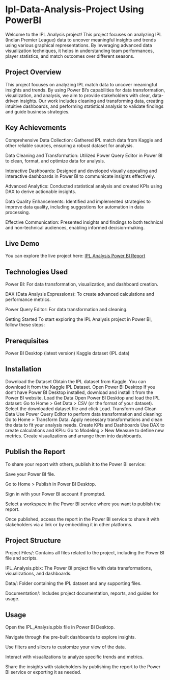 # Ipl-Data-Analysis-Project Using PowerBI 
Welcome to the IPL Analysis project! This project focuses on analyzing IPL (Indian Premier League) data to uncover meaningful insights and trends using various graphical representations. By leveraging advanced data visualization techniques, it helps in understanding team performances, player statistics, and match outcomes over different seasons.

## Project Overview
This project focuses on analyzing IPL match data to uncover meaningful insights and trends. By using Power BI’s capabilities for data transformation, visualization, and analysis, we aim to provide stakeholders with clear, data-driven insights. Our work includes cleaning and transforming data, creating intuitive dashboards, and performing statistical analysis to validate findings and guide business strategies.

## Key Achievements
Comprehensive Data Collection: Gathered IPL match data from Kaggle and other reliable sources, ensuring a robust dataset for analysis.

Data Cleaning and Transformation: Utilized Power Query Editor in Power BI to clean, format, and optimize data for analysis.

Interactive Dashboards: Designed and developed visually appealing and interactive dashboards in Power BI to communicate insights effectively.

Advanced Analytics: Conducted statistical analysis and created KPIs using DAX to derive actionable insights.

Data Quality Enhancements: Identified and implemented strategies to improve data quality, including suggestions for automation in data processing.

Effective Communication: Presented insights and findings to both technical and non-technical audiences, enabling informed decision-making.

## Live Demo
You can explore the live project here: [IPL Analysis Power BI Report](https://app.powerbi.com/view?r=eyJrIjoiOWE1MmZiMjYtYThhMi00OTM5LTg5ODktYmUxN2JmYWZiZjBmIiwidCI6ImJkNmQzYjM4LWE4MTktNGYyZS1iODhmLThiYzVkNGM0MDEyOSJ9)

## Technologies Used
Power BI: For data transformation, visualization, and dashboard creation.

DAX (Data Analysis Expressions): To create advanced calculations and performance metrics.

Power Query Editor: For data transformation and cleaning.

Getting Started
To start exploring the IPL Analysis project in Power BI, follow these steps:

## Prerequisites
Power BI Desktop (latest version)
Kaggle dataset (IPL data)

## Installation
Download the Dataset
Obtain the IPL dataset from Kaggle. You can download it from the Kaggle IPL Dataset.
Open Power BI Desktop
If you don’t have Power BI Desktop installed, download and install it from the Power BI website.
Load the Data
Open Power BI Desktop and load the IPL dataset:
Go to Home > Get Data > CSV (or the format of your dataset).
Select the downloaded dataset file and click Load.
Transform and Clean Data
Use Power Query Editor to perform data transformation and cleaning:
Go to Home > Transform Data.
Apply necessary transformations and clean the data to fit your analysis needs.
Create KPIs and Dashboards
Use DAX to create calculations and KPIs:
Go to Modeling > New Measure to define new metrics.
Create visualizations and arrange them into dashboards.

## Publish the Report
To share your report with others, publish it to the Power BI service:

Save your Power BI file.

Go to Home > Publish in Power BI Desktop.

Sign in with your Power BI account if prompted.

Select a workspace in the Power BI service where you want to publish the report.

Once published, access the report in the Power BI service to share it with stakeholders via a link or by embedding it in other platforms.

## Project Structure
Project Files/: Contains all files related to the project, including the Power BI file and scripts.

IPL_Analysis.pbix: The Power BI project file with data transformations, visualizations, and dashboards.

Data/: Folder containing the IPL dataset and any supporting files.

Documentation/: Includes project documentation, reports, and guides for usage.

## Usage
Open the IPL_Analysis.pbix file in Power BI Desktop.

Navigate through the pre-built dashboards to explore insights.

Use filters and slicers to customize your view of the data.

Interact with visualizations to analyze specific trends and metrics.

Share the insights with stakeholders by publishing the report to the Power BI service or exporting it as needed.



